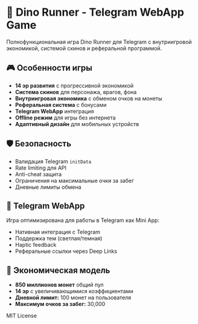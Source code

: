 # 🦖 Dino Runner - Telegram WebApp Game

Полнофункциональная игра Dino Runner для Telegram с внутриигровой экономикой, системой скинов и реферальной программой.

## 🎮 Особенности игры

- **14 эр развития** с прогрессивной экономикой
- **Система скинов** для персонажа, врагов, фона
- **Внутриигровая экономика** с обменом очков на монеты
- **Реферальная система** с бонусами
- **Telegram WebApp** интеграция
- **Offline режим** для игры без интернета
- **Адаптивный дизайн** для мобильных устройств

## 🛡️ Безопасность

- Валидация Telegram `initData`
- Rate limiting для API
- Anti-cheat защита
- Ограничения на максимальные очки за забег
- Дневные лимиты обмена

## 📱 Telegram WebApp

Игра оптимизирована для работы в Telegram как Mini App:
- Нативная интеграция с Telegram
- Поддержка тем (светлая/темная)
- Haptic feedback
- Реферальные ссылки через Deep Links

## 🎯 Экономическая модель

- **850 миллионов монет** общий пул
- **14 эр** с увеличивающимися коэффициентами
- **Дневной лимит:** 100 монет на пользователя
- **Максимум очков за забег:** 30,000

MIT License



